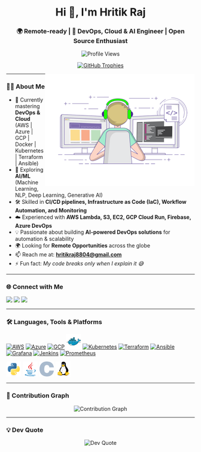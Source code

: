 <h1 align="center">Hi 👋, I'm Hritik Raj</h1>
<h3 align="center">🌍 Remote-ready | 🚀 DevOps, Cloud & AI Engineer | Open Source Enthusiast</h3>

<p align="center">
  <img src="https://komarev.com/ghpvc/?username=hritikraj8804&label=Profile%20views&color=0e75b6&style=flat" alt="Profile Views" /> 
</p>

<p align="center">
  <a href="https://github.com/hritikraj8804">
    <img src="https://github-profile-trophy.vercel.app/?username=hritikraj8804&theme=onedark&no-frame=true&margin-w=5" alt="GitHub Trophies"/>
  </a>
</p>

<img align="right" alt="Coding" width="400" src="https://raw.githubusercontent.com/devSouvik/devSouvik/master/gif3.gif">

---

### 👨‍💻 About Me  
- 🌱 Currently mastering **DevOps & Cloud** (AWS | Azure | GCP | Docker | Kubernetes | Terraform | Ansible)  
- 🤖 Exploring **AI/ML** (Machine Learning, NLP, Deep Learning, Generative AI)  
- 🛠️ Skilled in **CI/CD pipelines, Infrastructure as Code (IaC), Workflow Automation, and Monitoring**  
- ☁️ Experienced with **AWS Lambda, S3, EC2, GCP Cloud Run, Firebase, Azure DevOps**  
- 💡 Passionate about building **AI-powered DevOps solutions** for automation & scalability  
- 🌍 Looking for **Remote Opportunities** across the globe  
- 📫 Reach me at: **hritikraj8804@gmail.com**  
- ⚡ Fun fact: *My code breaks only when I explain it 😅*  

---

### 🌐 Connect with Me  
<p align="left">
<a href="https://dev.to/hritikraj8804" target="blank"><img src="https://img.shields.io/badge/Dev.to-0A0A0A?style=for-the-badge&logo=devdotto&logoColor=white"/></a>
<a href="https://www.linkedin.com/in/hritik-raj-8804hr/" target="blank"><img src="https://img.shields.io/badge/LinkedIn-0077B5?style=for-the-badge&logo=linkedin&logoColor=white"/></a>
<a href="https://hashnode.com/@Hritikraj" target="blank"><img src="https://img.shields.io/badge/Hashnode-2962FF?style=for-the-badge&logo=hashnode&logoColor=white"/></a>
</p>

---

### 🛠️ Languages, Tools & Platforms  
<p align="left"> 
  <!-- DevOps / Cloud -->
  <a href="https://aws.amazon.com" target="_blank"><img src="https://www.vectorlogo.zone/logos/amazon_aws/amazon_aws-icon.svg" alt="AWS" width="40" height="40"/></a>
  <a href="https://azure.microsoft.com/" target="_blank"><img src="https://www.vectorlogo.zone/logos/microsoft_azure/microsoft_azure-icon.svg" alt="Azure" width="40" height="40"/></a>
  <a href="https://cloud.google.com" target="_blank"><img src="https://www.vectorlogo.zone/logos/google_cloud/google_cloud-icon.svg" alt="GCP" width="40" height="40"/></a>
  <a href="https://www.docker.com/" target="_blank"><img src="https://raw.githubusercontent.com/devicons/devicon/master/icons/docker/docker-original.svg" alt="Docker" width="40" height="40"/></a>
  <a href="https://kubernetes.io" target="_blank"><img src="https://www.vectorlogo.zone/logos/kubernetes/kubernetes-icon.svg" alt="Kubernetes" width="40" height="40"/></a>
  <a href="https://www.terraform.io/" target="_blank"><img src="https://www.vectorlogo.zone/logos/terraformio/terraformio-icon.svg" alt="Terraform" width="40" height="40"/></a>
  <a href="https://www.ansible.com/" target="_blank"><img src="https://www.vectorlogo.zone/logos/ansible/ansible-icon.svg" alt="Ansible" width="40" height="40"/></a>
  <a href="https://grafana.com/" target="_blank"><img src="https://www.vectorlogo.zone/logos/grafana/grafana-icon.svg" alt="Grafana" width="40" height="40"/></a>
  <a href="https://www.jenkins.io/" target="_blank"><img src="https://www.vectorlogo.zone/logos/jenkins/jenkins-icon.svg" alt="Jenkins" width="40" height="40"/></a>
  <a href="https://prometheus.io/" target="_blank"><img src="https://www.vectorlogo.zone/logos/prometheusio/prometheusio-icon.svg" alt="Prometheus" width="40" height="40"/></a>

  <!-- Programming -->
  <a href="https://www.python.org/" target="_blank"><img src="https://raw.githubusercontent.com/devicons/devicon/master/icons/python/python-original.svg" alt="Python" width="40" height="40"/></a>
  <a href="https://www.java.com/" target="_blank"><img src="https://raw.githubusercontent.com/devicons/devicon/master/icons/java/java-original.svg" alt="Java" width="40" height="40"/></a>
  <a href="https://www.cprogramming.com/" target="_blank"><img src="https://raw.githubusercontent.com/devicons/devicon/master/icons/c/c-original.svg" alt="C" width="40" height="40"/></a>
  <a href="https://www.linux.org/" target="_blank"><img src="https://raw.githubusercontent.com/devicons/devicon/master/icons/linux/linux-original.svg" alt="Linux" width="40" height="40"/></a>
</p>

---


### 🌱 Contribution Graph  
<p align="center">
  <img src="https://github-readme-activity-graph.vercel.app/graph?username=hritikraj8804&theme=tokyo-night" alt="Contribution Graph"/>
</p>

---

### 💡 Dev Quote  
<p align="center">
  <img src="https://quotes-github-readme.vercel.app/api?type=horizontal&theme=tokyonight" alt="Dev Quote"/>
</p>
